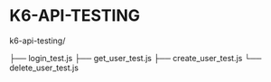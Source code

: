 # K6-API-TESTING

k6-api-testing/

├── login_test.js
├── get_user_test.js
├── create_user_test.js
└── delete_user_test.js
